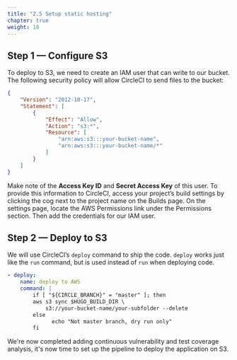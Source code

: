 ```yaml
---
title: "2.5 Setup static hosting"
chapter: true
weight: 18
---
```


## Step 1 &mdash; Configure S3

To deploy to S3, we need to create an IAM user that can write to our bucket. The following security policy will allow CircleCI to send files to the bucket:

```JSON
{
    "Version": "2012-10-17",
    "Statement": [
        {
            "Effect": "Allow",
            "Action": "s3:*",
            "Resource": [
                "arn:aws:s3:::your-bucket-name",
                "arn:aws:s3:::your-bucket-name/*"
            ]
        }
    ]
}
```
Make note of the **Access Key ID** and **Secret Access Key** of this user. To provide this information to CircleCI, access your project’s build settings by clicking the cog next to the project name on the Builds page. On the settings page, locate the AWS Permissions link under the Permissions section. Then add the credentials for our IAM user.

## Step 2 &mdash; Deploy to S3

We will use CircleCI’s `deploy` command to ship the code. `deploy` works just like the `run` command, but is used instead of `run` when deploying code.

```YAML
- deploy:
    name: deploy to AWS
    command: |
        if [ "${CIRCLE_BRANCH}" = "master" ]; then
        aws s3 sync $HUGO_BUILD_DIR \
            s3://your-bucket-name/your-subfolder --delete
        else
              echo "Not master branch, dry run only"
        fi
```

We're now completed adding continuous vulnerability and test coverage analysis, it's now time to set up the pipeline to deploy the application on S3.